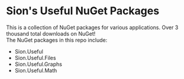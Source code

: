 # Sion's Useful NuGet Packages

This is a collection of NuGet packages for various applications. Over 3 thousand total downloads on NuGet! <br>
The NuGet packages in this repo include:

- Sion.Useful
- Sion.Useful.Files
- Sion.Useful.Graphs
- Sion.Useful.Math
